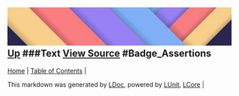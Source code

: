 ![](../Content/LDoc-banner-small.png "")
[Up](Text.md)
###Text
[View Source](Text.md)
#Badge_Assertions
---

[Home](../../README.md) | [Table of Contents](../../TableOfContents.md) | 


This markdown was generated by [LDoc](https://github.com/CodeSingularity/LDoc), powered by [LUnit](https://github.com/CodeSingularity/LUnit), [LCore](https://github.com/CodeSingularity/LCore) | 

